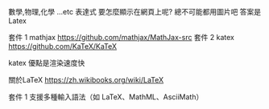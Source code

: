 數學,物理,化學 ...etc 表達式
要怎麼顯示在網頁上呢? 總不可能都用圖片吧
答案是 Latex

套件 1 mathjax https://github.com/mathjax/MathJax-src
套件 2 katex https://github.com/KaTeX/KaTeX

katex 優點是渲染速度快


關於LaTeX
https://zh.wikibooks.org/wiki/LaTeX


套件 1
支援多種輸入語法（如 LaTeX、MathML、AsciiMath）